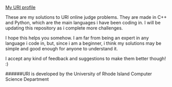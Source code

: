 [My URI profile](https://www.urionlinejudge.com.br/judge/pt/profile/526410)


These are my solutions to URI online judge problems. They are made in C++ and Python, which are the main languages i have been coding in. I will be updating this repository as i complete more challenges.

I hope this helps you somehow. I am far from being an expert in any language i code in, but, since i am a beginner, i think my solutions may be simple and good enough for anyone to understand it.

I accept any kind of feedback and suggestions to make them better though! :)

######URI is developed by the University of Rhode Island Computer Science Department
